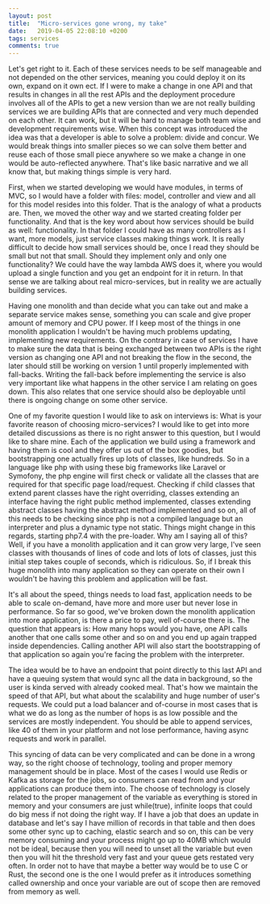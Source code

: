 ```yaml
---
layout: post
title:  "Micro-services gone wrong, my take"
date:   2019-04-05 22:08:10 +0200
tags: services
comments: true
---	
```


Let's get right to it. Each of these services needs to be self manageable and not depended on the other services, meaning you could deploy it on its  own, expand on it own ect. If I were to make a change in one API and that results in changes in all the rest APIs and the deployment procedure involves all of the APIs to get a new version than we are not really building services we are building APIs that are connected and very much depended on each other. It can work, but it will be hard to manage both team wise and development requirements wise. When this concept was introduced the idea was that a developer is able to solve a problem: divide and concur. We would break things into smaller pieces so we can solve them better and reuse each of those small piece anywhere so we make a change in one would be auto-reflected anywhere. That's like basic narrative and we all know that, but 
making things simple is very hard. 

First, when we started developing we would have modules, in terms of MVC, so I would have a folder with files: model, controller and view and all for this model resides into this folder. That is the analogy of what a products are. Then, we moved the other way and we started creating folder per functionality. And that is the key word about how services should be build as well: functionality. In that folder I could have as many controllers as I want, more models, just service classes making things work. It is really difficult to decide how small services should be, once I read they should be small but not that small. Should they implement only and only one functionality? We could have the way lambda AWS does it, where you would upload a single function and you get an endpoint for it in return. In that sense we are talking about real micro-services, but in reality we are actually building services. 

Having one monolith and than decide what you can take out and make a separate service makes sense, something you can scale and give proper amount of memory and CPU power. If I keep most of the things in one monolith application I wouldn't be having much problems updating, implementing new requirements. On the contrary in case of services I have to make sure the data that is being exchanged between two APIs is the right version as changing one API and not breaking the flow in the second, the later should still be working on version 1 until properly implemented with fall-backs. Writing the fall-back before implementing the service is also very important like what happens in the other service I am relating on goes down. This also relates that one service should also be deployable until there is ongoing change on some other service.

One of my favorite question I would like to ask on interviews is: What is your favorite reason of choosing micro-services? I would like to get into more detailed discussions as there is no right answer to this question, but I would like to share mine. Each of the application we build using a framework and having them is cool and they offer us out of the box goodies, but bootstrapping one actually fires up lots of classes, like hundreds. So in a language like php with using these big frameworks like Laravel or Symofony, the php engine will first check or validate all the classes that are required for that specific page load/request. Checking if child classes that extend parent classes have the right overriding, classes extending an interface having the right public method implemented, classes extending abstract classes having the abstract method implemented and so on, all of this needs to be checking since php is not a compiled language but an interpreter and plus a dynamic type not static. Things might change in this regards, starting php7.4 with the pre-loader. Why am I saying all of this? Well, if you have a monolith application and it can grow very large, I've seen classes with thousands of lines of code and lots of lots of classes, just this initial step takes couple of seconds, which is ridiculous. So, if I break this huge monolith into many application so they can operate on their own I wouldn't be having this problem and application will be fast. 

It's all about the speed, things needs to load fast, application needs to be able to scale on-demand, have more and more user but never lose in performance. So far so good, we've broken down the monolith application into more application, is there a price to pay, well of-course there is. The question that appears is: How many hops would you have, one API calls another that one calls some other and so on and you end up again trapped inside dependencies. Calling another API will also start the bootstrapping of that application so again you're facing the problem with the interpreter.

The idea would be to have an endpoint that point directly to this last API and have a queuing system that would sync all the data in background, so the user is kinda served with already cooked meal. That's how we maintain the speed of that API, but what about the scalability and huge number of user's requests. We could put a load balancer and of-course in most cases that is what we do as long as the number of hops is as low possible and the services are mostly independent. You should be able to append services, like 40 of them in your platform and not lose performance, having async requests and work in parallel.

This syncing of data can be very complicated and can be done in a wrong way, so the right choose of technology, tooling and proper memory management should be in place. Most of the cases I would use Redis or Kafka as storage for the jobs, so consumers can read from and your applications can produce them into. The choose of technology is closely related to the proper management of the variable as everything is stored in memory and your consumers are just while(true), infinite loops that could do big mess if not doing the right way. If I have a job that does an update in database and let's say I have million of records in that table and then does some other sync up to caching, elastic search and so on, this can be very memory consuming and your process might go up to 40MB which would not be ideal, because then you will need to unset all the variable but even then you will hit the threshold very fast and your queue gets restated very often. In order not to have that maybe a better way would be to use C or Rust, the second one is the one I would prefer as it introduces something called ownership and once your variable are out of scope then are removed from memory as well.





